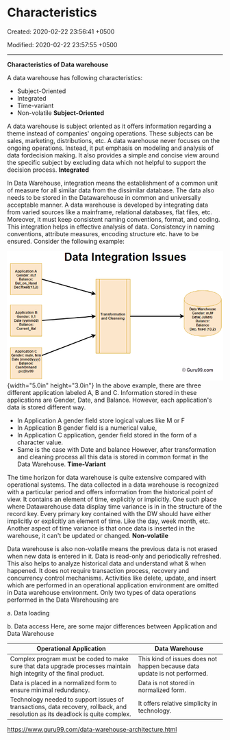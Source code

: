 # Characteristics

Created: 2020-02-22 23:56:41 +0500

Modified: 2020-02-22 23:57:55 +0500

---

**Characteristics of Data warehouse**

A data warehouse has following characteristics:
-   Subject-Oriented
-   Integrated
-   Time-variant
-   Non-volatile
**Subject-Oriented**

A data warehouse is subject oriented as it offers information regarding a theme instead of companies' ongoing operations. These subjects can be sales, marketing, distributions, etc.
A data warehouse never focuses on the ongoing operations. Instead, it put emphasis on modeling and analysis of data fordecision making. It also provides a simple and concise view around the specific subject by excluding data which not helpful to support the decision process.
**Integrated**

In Data Warehouse, integration means the establishment of a common unit of measure for all similar data from the dissimilar database. The data also needs to be stored in the Datawarehouse in common and universally acceptable manner.
A data warehouse is developed by integrating data from varied sources like a mainframe, relational databases, flat files, etc. Moreover, it must keep consistent naming conventions, format, and coding.
This integration helps in effective analysis of data. Consistency in naming conventions, attribute measures, encoding structure etc. have to be ensured. Consider the following example:

![Application A Gender: m,f Balance: Bal on Hand Application B Gender: 0,1 Date (yymmdd) Balance: Current Bal Application C Gender: male, fem Date (mmddyyyy) Balance: CashOnhand Data Integration Issues Data Warehouse Gender: Transformation Date( Julian) and Cleansing Balance: Balance Dec. fixed (13,2) O Guru99.com ](media/Data-Warehousing_Characteristics-image1.png){width="5.0in" height="3.0in"}
In the above example, there are three different application labeled A, B and C. Information stored in these applications are Gender, Date, and Balance. However, each application's data is stored different way.
-   In Application A gender field store logical values like M or F
-   In Application B gender field is a numerical value,
-   In Application C application, gender field stored in the form of a character value.
-   Same is the case with Date and balance
However, after transformation and cleaning process all this data is stored in common format in the Data Warehouse.
**Time-Variant**

The time horizon for data warehouse is quite extensive compared with operational systems. The data collected in a data warehouse is recognized with a particular period and offers information from the historical point of view. It contains an element of time, explicitly or implicitly.
One such place where Datawarehouse data display time variance is in in the structure of the record key. Every primary key contained with the DW should have either implicitly or explicitly an element of time. Like the day, week month, etc.
Another aspect of time variance is that once data is inserted in the warehouse, it can't be updated or changed.
**Non-volatile**

Data warehouse is also non-volatile means the previous data is not erased when new data is entered in it.
Data is read-only and periodically refreshed. This also helps to analyze historical data and understand what & when happened. It does not require transaction process, recovery and concurrency control mechanisms.
Activities like delete, update, and insert which are performed in an operational application environment are omitted in Data warehouse environment. Only two types of data operations performed in the Data Warehousing are

a.  Data loading

b.  Data access
Here, are some major differences between Application and Data Warehouse

| **Operational Application**                                                                                                    | **Data Warehouse**                                                        |
|--------------------------------------------|----------------------------|
| Complex program must be coded to make sure that data upgrade processes maintain high integrity of the final product.           | This kind of issues does not happen because data update is not performed. |
| Data is placed in a normalized form to ensure minimal redundancy.                                                              | Data is not stored in normalized form.                                    |
| Technology needed to support issues of transactions, data recovery, rollback, and resolution as its deadlock is quite complex. | It offers relative simplicity in technology.                              |
<https://www.guru99.com/data-warehouse-architecture.html>

